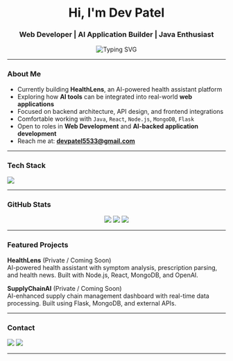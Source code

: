 <h1 align="center">Hi, I'm Dev Patel</h1>
<h3 align="center">Web Developer | AI Application Builder | Java Enthusiast</h3>

<p align="center">
  <img src="https://readme-typing-svg.demolab.com?font=Fira+Code&size=20&pause=1000&color=00FFFF&center=true&vCenter=true&width=435&lines=Web+Developer;AI+Application+Builder;React+%7C+Node.js+%7C+MongoDB" alt="Typing SVG" />
</p>

---

### About Me
- Currently building **HealthLens**, an AI-powered health assistant platform  
- Exploring how **AI tools** can be integrated into real-world **web applications**  
- Focused on backend architecture, API design, and frontend integrations  
- Comfortable working with `Java`, `React`, `Node.js`, `MongoDB`, `Flask`  
- Open to roles in **Web Development** and **AI-backed application development**  
- Reach me at: **devpatel5533@gmail.com**

---

### Tech Stack

<p align="left">
  <img src="https://skillicons.dev/icons?i=java,react,nodejs,express,mongodb,flask,html,css,js,vscode,git" />
</p>

---

### GitHub Stats

<p align="center">
  <img src="https://github-readme-stats.vercel.app/api?username=Dev5533&show_icons=true&theme=tokyonight" />
  <img src="https://github-readme-streak-stats.herokuapp.com/?user=Dev5533&theme=tokyonight" />
  <img src="https://github-readme-stats.vercel.app/api/top-langs/?username=Dev5533&layout=compact&theme=tokyonight" />
</p>

---

### Featured Projects

**HealthLens** (Private / Coming Soon)  
AI-powered health assistant with symptom analysis, prescription parsing, and health news. Built with Node.js, React, MongoDB, and OpenAI.

**SupplyChainAI** (Private / Coming Soon)  
AI-enhanced supply chain management dashboard with real-time data processing. Built using Flask, MongoDB, and external APIs.

---

### Contact

<p>
  <a href="mailto:devpatel5533@gmail.com"><img src="https://img.shields.io/badge/Gmail-Contact-red?style=flat&logo=gmail" /></a>
  <a href="https://www.linkedin.com/in/dev-patel5533"><img src="https://img.shields.io/badge/LinkedIn-Profile-blue?style=flat&logo=linkedin" /></a>
</p>

---

